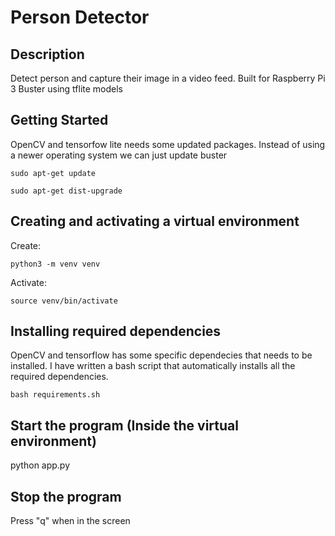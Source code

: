 # Person Detector

## Description
Detect person and capture their image in a video feed. Built for Raspberry Pi 3 Buster using tflite models

## Getting Started
OpenCV and tensorfow lite needs some updated packages. Instead of using a newer operating system we can just update buster
```
sudo apt-get update
```
```
sudo apt-get dist-upgrade
```

## Creating and activating a virtual environment
Create:
```
python3 -m venv venv
```

Activate:
```
source venv/bin/activate
```

## Installing required dependencies
OpenCV and tensorflow has some specific dependecies that needs to be installed. I have written a bash script that automatically installs all the required dependencies.
```
bash requirements.sh
```

## Start the program (Inside the virtual environment)
python app.py

## Stop the program
Press "q" when in the screen

